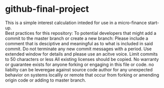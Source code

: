 # github-final-project
 This is a simple interest calculation inteded for use in a micro-finance start-up.  
Best practices for this repository:
To potential developers that might add a commit to the master branch or create a new branch:
 Please include a comment that is desciptive and meaningful as to what is included in said commit.
Do not terminate any new commit messages with a period. Use extended window for details and please use an acitve voice.
Limit commits to 50 characters or less 
All existing licenses should be copied.
No warranty or guarantee exists for anyone forking or engaging in this file or code. 
no liabilty can be leveregae against source code author for any unexpected behavior on systems locallly or remote that occur  from forking or amending origin code or adding to master branch.
